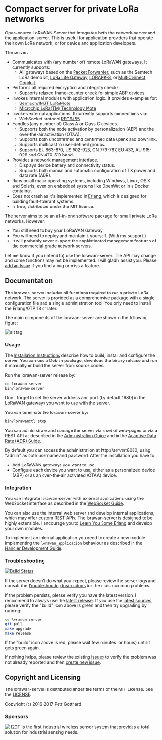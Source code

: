 # Compact server for private LoRa networks

Open-source LoRaWAN Server that integrates both the network-server and the application-server.
This is useful for application providers that operate their own LoRa network,
or for device and application developers.

The server:
 * Communicates with (any number of) remote LoRaWAN gateways. It currently supports:
   * All gateways based on the [Packet Forwarder](https://github.com/Lora-net/packet_forwarder),
     such as the Semtech LoRa demo kit,
     [LoRa Lite Gateway](https://wireless-solutions.de/products/long-range-radio/lora_lite_gateway.html),
     [LORANK-8](http://webshop.ideetron.nl/LORANK-8),
     or [MultiConnect Conduit](http://www.multitech.com/brands/multiconnect-conduit).
 * Performs all required encryption and integrity checks.
   * Supports relaxed frame-counter check for simple ABP devices.
 * Invokes internal modules with application logic. It provides examples for:
   * [Semtech/IMST LoRaMote](http://webshop.imst.de/loramote-lora-evaluation-tool.html)
   * [Microchip LoRa(TM) Technology Mote](http://www.microchip.com/Developmenttools/ProductDetails.aspx?PartNO=dm164138)
 * Invokes external applications. It currently supports connections via:
   * WebSocket protocol [RFC6455](https://tools.ietf.org/rfc/rfc6455.txt)
 * Handles (any number of) Class A or Class C devices.
   * Supports both the node activation by personalization (ABP) and the over-the-air activation (OTAA).
   * Supports both unconfirmed and confirmed data uplink and downlink.
   * Supports multicast to user-defined groups.
   * Supports EU 863-870, US 902-928, CN 779-787, EU 433, AU 915-928 and CN 470-510 band.
 * Provides a network management interface.
   * Displays device battery and connectivity status.
   * Supports both manual and automatic configuration of TX power and data rate (ADR).
 * Runs on all major operating systems, including Windows, Linux, OS X and Solaris,
   even on embedded systems like OpenWrt or in a Docker container.
 * Does not crash as it's implemented in [Erlang](https://www.erlang.org/), which is
   designed for building fault-tolerant systems.
 * Is free, distributed under the MIT license.

The server aims to be an all-in-one software package for small private LoRa networks.
However:
 * You still need to buy your LoRaWAN Gateway.
 * You will need to deploy and maintain it yourself. (With my support.)
 * It will probably never support the sophisticated management features of the
   commercial-grade network-servers.

Let me know if you (intend to) use the lorawan-server. The API may change and some
functions may not be implemented. I will gladly assist you. Please
[add an Issue](https://github.com/gotthardp/lorawan-server/issues/new)
if you find a bug or miss a feature.


## Documentation

The lorawan-server includes all functions required to run a private LoRa network.
The server is provided as a comprehensive package with a single configuration file
and a single administration tool.
You only need to install the [Erlang/OTP](http://www.erlang.org) 18 or later.

The main components of the lorawan-server are shown in the following figure:

![alt tag](https://raw.githubusercontent.com/gotthardp/lorawan-server/master/doc/images/server-architecture.png)

### Usage

The [Installation Instructions](doc/Installation.md) describe how to build,
install and configure the server. You can use a Debian package, download the binary
release and run it manually or build the server from source codes.

Run the lorawan-server release by:
```bash
cd lorawan-server
bin/lorawan-server
```

Don't forget to set the server address and port (by default 1680) in the LoRaWAN
gateways you want to use with the server.

You can terminate the lorawan-server by:
```bash
bin/lorawanctl stop
```

You can administrate and manage the server via a set of web-pages or via a REST API
as described in the [Administration Guide](doc/Administration.md) and in the
[Adaptive Data Rate (ADR) Guide](doc/ADR.md).

By default you can access the administration at http://*server*:8080, using
"admin" as both username and password. After the installation you have to:
 * Add LoRaWAN gateways you want to use.
 * Configure each device you want to use, either as a personalized device (ABP) or
   as an over-the-air activated (OTAA) device.

### Integration

You can integrate lorawan-server with external applications using the WebSocket
interface as described in the [WebSocket Guide](doc/WebSockets.md).

You can also use the internal web server and develop internal applications, which
may offer custom REST APIs. The lorawan-server is designed to be highly extensible.
I encourage you to [Learn You Some Erlang](http://learnyousomeerlang.com/introduction)
and develop your own modules.

To implement an internal application you need to create a new module implementing the
`lorawan_application` behaviour as described in the [Handler Development Guide](doc/Handlers.md).

### Troubleshooting
[![Build Status](https://travis-ci.org/gotthardp/lorawan-server.svg?branch=master)](https://travis-ci.org/gotthardp/lorawan-server)

If the server doesn't do what you expect, please review the server logs and consult the
[Troubleshooting Instructions](doc/Troubleshooting.md) for the most common problems.

If the problem persists, please verify you have the latest version. I recommend
to always use the [latest release](https://github.com/gotthardp/lorawan-server/releases).
If you use the [latest sources](https://github.com/gotthardp/lorawan-server/commits/master),
please verify the "build" icon above is green and then try upgrading by running:

```bash
cd lorawan-server
git pull
make upgrade
make release
```

If the "build" icon above is red, please wait few minutes (or hours) until it
gets green again.

If nothing helps, please review the existing
[issues](https://github.com/gotthardp/lorawan-server/issues) to verify the
problem was not already reported and then
[create new issue](https://github.com/gotthardp/lorawan-server/issues/new).


## Copyright and Licensing

The lorawan-server is distributed under the terms of the MIT License.
See the [LICENSE](LICENSE).

Copyright (c) 2016-2017 Petr Gotthard

### Sponsors

<a href="http://www.iotini.com"><img align="left" src="http://www.iotini.com/images/logo.png"></a>
[I2OT](http://www.iotini.com/#product) is the first industrial wireless sensor
system that provides a total solution for industrial sensing needs.
